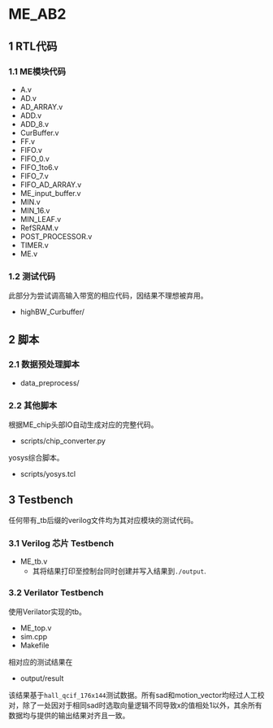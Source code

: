 # ME_AB2

## 1 RTL代码

### 1.1 ME模块代码

* A.v
* AD.v
* AD_ARRAY.v
* ADD.v
* ADD_8.v
* CurBuffer.v
* FF.v
* FIFO.v
* FIFO_0.v
* FIFO_1to6.v
* FIFO_7.v
* FIFO_AD_ARRAY.v
* ME_input_buffer.v
* MIN.v
* MIN_16.v
* MIN_LEAF.v
* RefSRAM.v
* POST_PROCESSOR.v
* TIMER.v
* ME.v

### 1.2 测试代码

此部分为尝试调高输入带宽的相应代码，因结果不理想被弃用。

* highBW_Curbuffer/

## 2 脚本

### 2.1 数据预处理脚本

* data_preprocess/

### 2.2 其他脚本

根据ME_chip头部IO自动生成对应的完整代码。

* scripts/chip_converter.py

yosys综合脚本。

* scripts/yosys.tcl

## 3 Testbench

任何带有_tb后缀的verilog文件均为其对应模块的测试代码。

### 3.1 Verilog 芯片 Testbench

* ME_tb.v
  * 其将结果打印至控制台同时创建并写入结果到`./output`.

### 3.2 Verilator Testbench

使用Verilator实现的tb。

* ME_top.v
* sim.cpp
* Makefile

相对应的测试结果在

* output/result

该结果基于`hall_qcif_176x144`测试数据。所有sad和motion_vector均经过人工校对，除了一处因对于相同sad时选取向量逻辑不同导致x的值相处1以外，其余所有数据均与提供的输出结果对齐且一致。
